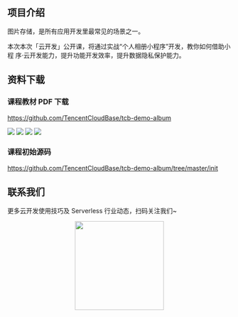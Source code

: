 ## 项目介绍

图片存储，是所有应用开发里最常见的场景之一。

本次本次「云开发」公开课，将通过实战“个人相册小程序”开发，教你如何借助小程
序·云开发能力，提升功能开发效率，提升数据隐私保护能力。

## 资料下载

### 课程教材 PDF 下载

<https://github.com/TencentCloudBase/tcb-demo-album>

![](https://puui.qpic.cn/vupload/0/20190612_1560305785509_n4j9zqick4n.png/0)
![](https://puui.qpic.cn/vupload/0/20190612_1560306036362_xq3r7uar1h.png/0)
![](https://puui.qpic.cn/vupload/0/20190612_1560306194822_ervbcrhckq9.png/0)
![](https://puui.qpic.cn/vupload/0/20190612_1560306333251_xkgdae6j4va.png/0)

### 课程初始源码

<https://github.com/TencentCloudBase/tcb-demo-album/tree/master/init>

## 联系我们

更多云开发使用技巧及 Serverless 行业动态，扫码关注我们~

<p align="center">
    <img src="https://puui.qpic.cn/vupload/0/20190603_1559545575934_lettsbvkvdn.jpeg/0" width="200px">
</p>
